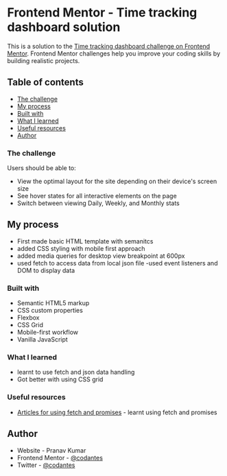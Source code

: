 # Frontend Mentor - Time tracking dashboard solution

This is a solution to the [Time tracking dashboard challenge on Frontend Mentor](https://www.frontendmentor.io/challenges/time-tracking-dashboard-UIQ7167Jw). Frontend Mentor challenges help you improve your coding skills by building realistic projects. 

## Table of contents

- [The challenge](#the-challenge)
- [My process](#my-process)
- [Built with](#built-with)
- [What I learned](#what-i-learned)
- [Useful resources](#useful-resources)
- [Author](#author)

### The challenge

Users should be able to:

- View the optimal layout for the site depending on their device's screen size
- See hover states for all interactive elements on the page
- Switch between viewing Daily, Weekly, and Monthly stats

## My process
- First made basic HTML template with semanitcs
- added CSS styling with mobile first approach
- added media queries for desktop view breakpoint at 600px
- used fetch to access data from local json file
-used event listeners and DOM to display data
### Built with

- Semantic HTML5 markup
- CSS custom properties
- Flexbox
- CSS Grid
- Mobile-first workflow
- Vanilla JavaScript

### What I learned
- learnt to use fetch and json data handling
- Got better with using CSS grid

### Useful resources

- [Articles for using fetch and promises](https://education.launchcode.org/intro-to-professional-web-dev/chapters/fetch-json/index.html) - learnt using fetch and promises

## Author

- Website - Pranav Kumar
- Frontend Mentor - [@codantes](https://www.frontendmentor.io/profile/codantes)
- Twitter - [@codantes](https://www.twitter.com/codantes)


